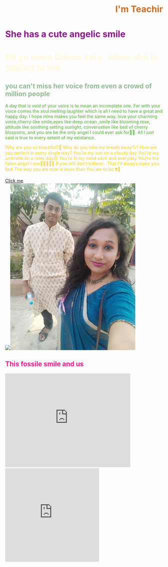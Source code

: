 <html>
    <head><link rel="stylesheet" href="oo.css">
        <title>Ayusmita's first html</title>
    </head>
    <body>
       <h1 style="color:chocolate"> <marquee behaviour="scroll" direction="left">I'm Teaching usmi something, even I dont't know</marquee></h1>

  <h1 style="color:rgb(143, 20, 143)">She has a cute angelic smile</h1>
        <h1 style="color:cornsilk"> Dil ye mera Dance kare, when she is talking to me </h1>
        <h2 style="color:darkseagreen">you can't miss her voice from even a crowd of million people</h2>
        <p style="color:rgb(82, 170, 55)">A day that is void of your voice is to mean an incomplete one. For with your voice comes the soul melting laughter which is all I need to have a great and happy day. I hope mine makes you feel the same way. love your charming voice,cherry-like smile,eyes like deep ocean ,smile like blooming rose, attitude like soothing setting sunlight, conversation like bed of cherry blossoms, and you are be the only angel I could ever ask for🥰🥰.  All I just said is true to every extent of my existance.
        <p>

  <p style="color:rgb(245, 210, 14)">Why are you so beautiful?🥰
Why do you take my breath away💘?
How are you perfect in every single way?
You're my sun on a cloudy day
You're my umbrella on a rainy day😍
You're in my mind each and everyday
You're the fallen angel I see🧚🏻‍♀️💃🏻
If you still don't believe..
That I'll always make you feel
The way you are now is more than
You are to be.❣️💖
            </p>
            <a href="Hyperlink.html">Click me</a> <br>
            <img src="IMG_20210407_182530.jpg"  hight= "600" width="400"><img src="IMG20210411152531.jpg" hight="600" width="400"> <br>
            <h2 style="color:deeppink">This fossile smile and us</h2>
            <iframe src="https://www.google.com/maps/embed?pb=!1m18!1m12!1m3!1d1215.5688381305806!2d88.36418569594947!3d22.59052214113916!2m3!1f0!2f0!3f0!3m2!1i1024!2i768!4f13.1!3m3!1m2!1s0x3a02763485b31221%3A0x507df2714e560cf7!2sGirish%20Park%2C%20Kolkata%2C%20West%20Bengal!5e1!3m2!1sen!2sin!4v1619691425402!5m2!1sen!2sin" width="400" height="300" style="border:0;" allowfullscreen="" loading="lazy"></iframe>
        <br>
            <iframe width="300" height="300" src="https://www.youtube.com/embed/D-iZxyhJLiY" title="YouTube video player" frameborder="0" allow="accelerometer; autoplay; clipboard-write; encrypted-media; gyroscope; picture-in-picture" allowfullscreen></iframe>

